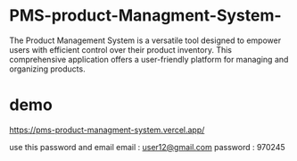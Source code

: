 
# PMS-product-Managment-System-

The Product Management System is a versatile tool designed to empower users with efficient control over their product inventory. This comprehensive application offers a user-friendly platform for managing and organizing products.

# demo
https://pms-product-managment-system.vercel.app/

use this password and email
email : user12@gmail.com
password : 970245
